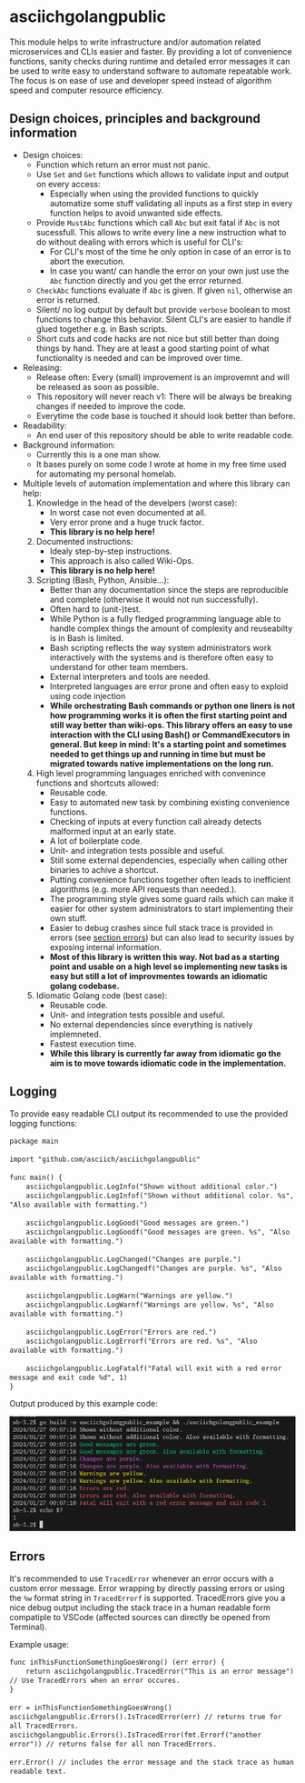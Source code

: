# asciichgolangpublic

This module helps to write infrastructure and/or automation related microservices and CLIs easier and faster.
By providing a lot of convenience functions, sanity checks during runtime and detailed error messages it can be used to write easy to understand software to automate repeatable work.
The focus is on ease of use and developer speed instead of algorithm speed and computer resource efficiency. 

## Design choices, principles and background information

* Design choices:
	* Function which return an error must not panic.
	* Use `Set` and `Get` functions which allows to validate input and output on every access:
		* Especially when using the provided functions to quickly automatize some stuff validating all inputs as a first step in every function helps to avoid unwanted side effects.
	* Provide `MustAbc` functions which call `Abc` but exit fatal if `Abc` is not sucessfull. This allows to write every line a new instruction what to do without dealing with errors which is useful for CLI's:
		* For CLI's most of the time he only option in case of an error is to abort the execution.
		* In case you want/ can handle the error on your own just use the `Abc` function directly and you get the error returned.
	* `CheckAbc` functions evaluate if `Abc` is given. If given `nil`, otherwise an error is returned.
	* Silent/ no log output by default but provide `verbose` boolean to most functions to change this behavior. Silent CLI's are easier to handle if glued together e.g. in Bash scripts.
	* Short cuts and code hacks are not nice but still better than doing things by hand. They are at least a good starting point of what functionality is needed and can be improved over time.
* Releasing:
	* Release often: Every (small) improvement is an improvemnt and will be released as soon as possible.
	* This repository will never reach v1: There will be always be breaking changes if needed to improve the code.
	* Everytime the code base is touched it should look better than before.
* Readability:
	* An end user of this repository should be able to write readable code.
* Background information:
	* Currently this is a one man show.
	* It bases purely on some code I wrote at home in my free time used for automating my personal homelab.
* Multiple levels of automation implementation and where this library can help:
	1. Knowledge in the head of the develpers (worst case):
		- In worst case not even documented at all.
		- Very error prone and a huge truck factor.
		- **This library is no help here!**
	1. Documented instructions:
		- Idealy step-by-step instructions.
		- This approach is also called Wiki-Ops.
		- **This library is no help here!**
	1. Scripting (Bash, Python, Ansible...):
		- Better than any documentation since the steps are reproducible and complete (otherwise it would not run successfully).
		- Often hard to (unit-)test.
		- While Python is a fully fledged programming language able to handle complex things the amount of complexity and reuseabilty is in Bash is limited.
		- Bash scripting reflects the way system administrators work interactively with the systems and is therefore often easy to understand for other team members.
		- External interpreters and tools are needed.
		- Interpreted languages are error prone and often easy to exploid using code injection
		- **While orchestrating Bash commands or python one liners is not how programming works it is often the first starting point and still way better than wiki-ops. This library offers an easy to use interaction with the CLI using Bash() or CommandExecutors in general. But keep in mind: It's a starting point and sometimes needed to get things up and running in time but must be migrated towards native implementations on the long run.**
	1. High level programming languages enriched with convenince functions and shortcuts allowed:
		- Reusable code.
		- Easy to automated new task by combining existing convenience functions.
		- Checking of inputs at every function call already detects malformed input at an early state.
		- A lot of boilerplate code.
		- Unit- and integration tests possible and useful.
		- Still some external dependencies, especially when calling other binaries to achive a shortcut.
		- Putting convenience functions together often leads to inefficient algorithms (e.g. more API requests than needed.).
		- The programming style gives some guard rails which can make it easier for other system administrators to start implementing their own stuff.
		- Easier to debug crashes since full stack trace is provided in errors (see [section errors](#errors)) but can also lead to security issues by exposing internal information.
		- **Most of this library is written this way. Not bad as a starting point and usable on a high level so implementing new tasks is easy but still a lot of improvmentes towards an idiomatic golang codebase.**
	1. Idiomatic Golang code (best case):
		- Reusable code.
		- Unit- and integration tests possible and useful.
		- No external dependencies since everything is natively implemneted.
		- Fastest execution time.
		- **While this library is currently far away from idiomatic go the aim is to move towards idiomatic code in the implementation.**

## Logging

To provide easy readable CLI output its recommended to use the provided logging functions:

```golang
package main

import "github.com/asciich/asciichgolangpublic"

func main() {
	asciichgolangpublic.LogInfo("Shown without additional color.")
	asciichgolangpublic.LogInfof("Shown without additional color. %s", "Also available with formatting.")

	asciichgolangpublic.LogGood("Good messages are green.")
	asciichgolangpublic.LogGoodf("Good messages are green. %s", "Also available with formatting.")

	asciichgolangpublic.LogChanged("Changes are purple.")
	asciichgolangpublic.LogChangedf("Changes are purple. %s", "Also available with formatting.")

	asciichgolangpublic.LogWarn("Warnings are yellow.")
	asciichgolangpublic.LogWarnf("Warnings are yellow. %s", "Also available with formatting.")

	asciichgolangpublic.LogError("Errors are red.")
	asciichgolangpublic.LogErrorf("Errors are red. %s", "Also available with formatting.")

	asciichgolangpublic.LogFatalf("Fatal will exit with a red error message and exit code %d", 1)
}
```

Output produced by this example code:

![](docs/log_example.png)

## Errors

It's recommended to use `TracedError` whenever an error occurs with a custom error message.
Error wrapping by directly passing errors or using the `%w` format string in `TracedErrorf` is supported.
TracedErrors give you a nice debug output including the stack trace in a human readable form compatiple to VSCode (affected sources can directly be opened from Terminal).

Example usage:
```golang
func inThisFunctionSomethingGoesWrong() (err error) {
    return asciichgolangpublic.TracedError("This is an error message") // Use TracedErrors when an error occures.
}

err = inThisFunctionSomethingGoesWrong()
asciichgolangpublic.Errors().IsTracedError(err) // returns true for all TracedErrors.
asciichgolangpublic.Errors().IsTracedError(fmt.Errorf("another error")) // returns false for all non TracedErrors.

err.Error() // includes the error message and the stack trace as human readable text.
```
